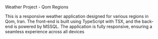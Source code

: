Weather Project - Qom Regions

This is a responsive weather application designed for various regions in Qom, Iran. The front-end is built using TypeScript with TSX, and the back-end is powered by MSSQL. The application is fully responsive, ensuring a seamless experience across all devices
